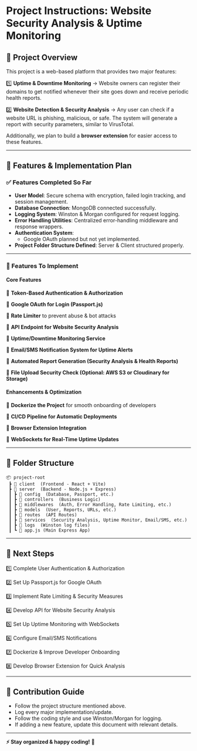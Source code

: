 # Project Instructions: Website Security Analysis & Uptime Monitoring

## 📌 Project Overview
This project is a web-based platform that provides two major features:

1️⃣ **Uptime & Downtime Monitoring** → Website owners can register their domains to get notified whenever their site goes down and receive periodic health reports.

2️⃣ **Website Detection & Security Analysis** → Any user can check if a website URL is phishing, malicious, or safe. The system will generate a report with security parameters, similar to VirusTotal.

Additionally, we plan to build a **browser extension** for easier access to these features.

---
## 🚀 Features & Implementation Plan

### ✅ Features Completed So Far
- **User Model**: Secure schema with encryption, failed login tracking, and session management.
- **Database Connection**: MongoDB connected successfully.
- **Logging System**: Winston & Morgan configured for request logging.
- **Error Handling Utilities**: Centralized error-handling middleware and response wrappers.
- **Authentication System**:
  - Google OAuth planned but not yet implemented.
- **Project Folder Structure Defined**: Server & Client structured properly.

---
### 🔨 Features To Implement
#### **Core Features**
🔲 **Token-Based Authentication & Authorization**

🔲 **Google OAuth for Login (Passport.js)**

🔲 **Rate Limiter** to prevent abuse & bot attacks

🔲 **API Endpoint for Website Security Analysis**

🔲 **Uptime/Downtime Monitoring Service**

🔲 **Email/SMS Notification System for Uptime Alerts**

🔲 **Automated Report Generation (Security Analysis & Health Reports)**

🔲 **File Upload Security Check (Optional: AWS S3 or Cloudinary for Storage)**

<!-- 🔲 **Admin Panel for Viewing Reports & Logs** -->

#### **Enhancements & Optimization**
🔲 **Dockerize the Project** for smooth onboarding of developers

🔲 **CI/CD Pipeline for Automatic Deployments**

🔲 **Browser Extension Integration**

🔲 **WebSockets for Real-Time Uptime Updates**

---
## 📂 Folder Structure

```
📦 project-root
 ┣ 📂 client  (Frontend - React + Vite)
 ┣ 📂 server  (Backend - Node.js + Express)
 ┃ ┣ 📂 config  (Database, Passport, etc.)
 ┃ ┣ 📂 controllers  (Business Logic)
 ┃ ┣ 📂 middlewares  (Auth, Error Handling, Rate Limiting, etc.)
 ┃ ┣ 📂 models  (User, Reports, URLs, etc.)
 ┃ ┣ 📂 routes  (API Routes)
 ┃ ┣ 📂 services  (Security Analysis, Uptime Monitor, Email/SMS, etc.)
 ┃ ┣ 📂 logs  (Winston log files)
 ┃ ┗ 📜 app.js (Main Express App)
```

---
## 📅 Next Steps
1️⃣ Complete User Authentication & Authorization

2️⃣ Set Up Passport.js for Google OAuth

3️⃣ Implement Rate Limiting & Security Measures

4️⃣ Develop API for Website Security Analysis

5️⃣ Set Up Uptime Monitoring with WebSockets

6️⃣ Configure Email/SMS Notifications

7️⃣ Dockerize & Improve Developer Onboarding

8️⃣ Develop Browser Extension for Quick Analysis

---
## 📢 Contribution Guide
- Follow the project structure mentioned above.
- Log every major implementation/update.
- Follow the coding style and use Winston/Morgan for logging.
- If adding a new feature, update this document with relevant details.

---
**⚡ Stay organized & happy coding!** 🚀

